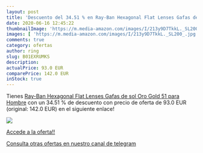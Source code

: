 ```yaml
---
layout: post
title: 'Descuento del 34.51 % en Ray-Ban Hexagonal Flat Lenses Gafas de s'
date: 2020-06-16 12:45:22
thumbnailImage: 'https://m.media-amazon.com/images/I/213y9D7TkkL._SL200_.jpg'
images: [ 'https://m.media-amazon.com/images/I/213y9D7TkkL._SL200_.jpg' ]
comments: true
category: ofertas
author: ring
slug: B01EXRUMKS
description:
actualPrice: 93.0 EUR
comparePrice: 142.0 EUR
inStock: true
---
```


Tienes [Ray-Ban Hexagonal Flat Lenses Gafas de sol  Oro  Gold   51 para Hombre](https://www.amazon.com/dp/B01EXRUMKS/?tag=redken08-20) con un 34.51 % de descuento con precio de oferta de 93.0 EUR (original: 142.0 EUR) en el siguiente enlace!

[![](https://m.media-amazon.com/images/I/213y9D7TkkL._SL200_.jpg)](https://www.amazon.com/dp/B01EXRUMKS/?tag=redken08-20)

[Accede a la oferta!!](https://www.amazon.com/dp/B01EXRUMKS/?tag=redken08-20)

[Consulta otras ofertas en nuestro canal de telegram](https://t.me/s/ofertas25)
